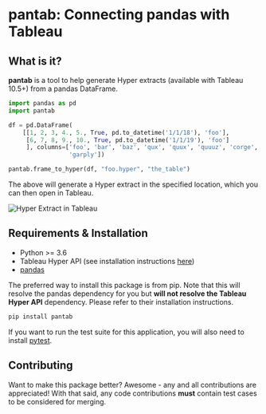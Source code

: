 # pantab: Connecting pandas with Tableau

## What is it?

**pantab** is a tool to help generate Hyper extracts (available with Tableau 10.5+) from a pandas DataFrame.


```python
import pandas as pd
import pantab

df = pd.DataFrame(
    [[1, 2, 3, 4., 5., True, pd.to_datetime('1/1/18'), 'foo'],
     [6, 7, 8, 9., 10., True, pd.to_datetime('1/1/19'), 'foo']
     ], columns=['foo', 'bar', 'baz', 'qux', 'quux', 'quuuz', 'corge',
                 'garply'])

pantab.frame_to_hyper(df, "foo.hyper", "the_table")
```

The above will generate a Hyper extract in the specified location, which you can then open in Tableau.

![Hyper Extract in Tableau](samples/demo.png)

## Requirements & Installation

* Python >= 3.6
* Tableau Hyper API (see installation instructions [here](https://help.tableau.com/current/api/hyper_api/en-us/docs/hyper_api_installing.html#install-the-hyper-api-for-python-36-and-37))
* [pandas](https://pandas.pydata.org)

The preferred way to install this package is from pip. Note that this will resolve the pandas dependency for you but **will not resolve the Tableau Hyper API** dependency. Please refer to their installation instructions.

```sh
pip install pantab
```

If you want to run the test suite for this application, you will also need to install [pytest](https://pytest.org).

## Contributing

Want to make this package better? Awesome - any and all contributions are appreciated! With that said, any code contributions **must** contain test cases to be considered for merging.
